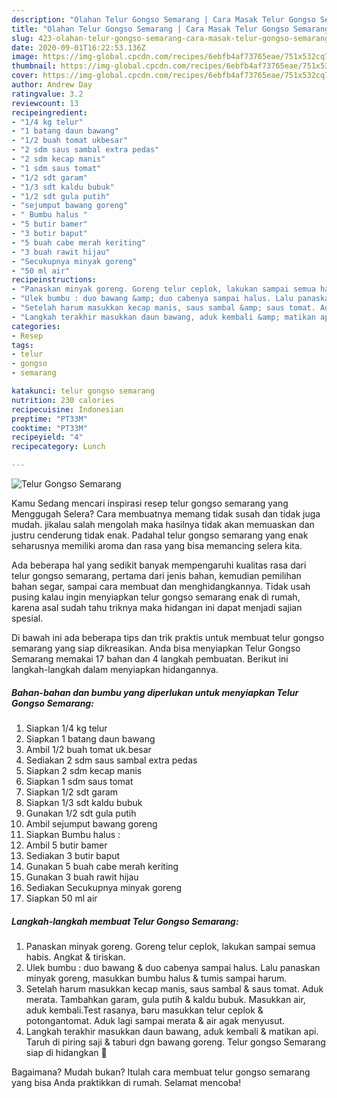 ```yaml
---
description: "Olahan Telur Gongso Semarang | Cara Masak Telur Gongso Semarang Yang Enak Dan Lezat"
title: "Olahan Telur Gongso Semarang | Cara Masak Telur Gongso Semarang Yang Enak Dan Lezat"
slug: 423-olahan-telur-gongso-semarang-cara-masak-telur-gongso-semarang-yang-enak-dan-lezat
date: 2020-09-01T16:22:53.136Z
image: https://img-global.cpcdn.com/recipes/6ebfb4af73765eae/751x532cq70/telur-gongso-semarang-foto-resep-utama.jpg
thumbnail: https://img-global.cpcdn.com/recipes/6ebfb4af73765eae/751x532cq70/telur-gongso-semarang-foto-resep-utama.jpg
cover: https://img-global.cpcdn.com/recipes/6ebfb4af73765eae/751x532cq70/telur-gongso-semarang-foto-resep-utama.jpg
author: Andrew Day
ratingvalue: 3.2
reviewcount: 13
recipeingredient:
- "1/4 kg telur"
- "1 batang daun bawang"
- "1/2 buah tomat ukbesar"
- "2 sdm saus sambal extra pedas"
- "2 sdm kecap manis"
- "1 sdm saus tomat"
- "1/2 sdt garam"
- "1/3 sdt kaldu bubuk"
- "1/2 sdt gula putih"
- "sejumput bawang goreng"
- " Bumbu halus "
- "5 butir bamer"
- "3 butir baput"
- "5 buah cabe merah keriting"
- "3 buah rawit hijau"
- "Secukupnya minyak goreng"
- "50 ml air"
recipeinstructions:
- "Panaskan minyak goreng. Goreng telur ceplok, lakukan sampai semua habis. Angkat &amp; tiriskan."
- "Ulek bumbu : duo bawang &amp; duo cabenya sampai halus. Lalu panaskan minyak goreng, masukkan bumbu halus &amp; tumis sampai harum."
- "Setelah harum masukkan kecap manis, saus sambal &amp; saus tomat. Aduk merata. Tambahkan garam, gula putih &amp; kaldu bubuk. Masukkan air, aduk kembali.Test rasanya, baru masukkan telur ceplok &amp; potongantomat. Aduk lagi sampai merata &amp; air agak menyusut."
- "Langkah terakhir masukkan daun bawang, aduk kembali &amp; matikan api. Taruh di piring saji &amp; taburi dgn bawang goreng. Telur gongso Semarang siap di hidangkan 🍛"
categories:
- Resep
tags:
- telur
- gongso
- semarang

katakunci: telur gongso semarang 
nutrition: 230 calories
recipecuisine: Indonesian
preptime: "PT33M"
cooktime: "PT33M"
recipeyield: "4"
recipecategory: Lunch

---
```



![Telur Gongso Semarang](https://img-global.cpcdn.com/recipes/6ebfb4af73765eae/751x532cq70/telur-gongso-semarang-foto-resep-utama.jpg)

Kamu Sedang mencari inspirasi resep telur gongso semarang yang Menggugah Selera? Cara membuatnya memang tidak susah dan tidak juga mudah. jikalau salah mengolah maka hasilnya tidak akan memuaskan dan justru cenderung tidak enak. Padahal telur gongso semarang yang enak seharusnya memiliki aroma dan rasa yang bisa memancing selera kita.

Ada beberapa hal yang sedikit banyak mempengaruhi kualitas rasa dari telur gongso semarang, pertama dari jenis bahan, kemudian pemilihan bahan segar, sampai cara membuat dan menghidangkannya. Tidak usah pusing kalau ingin menyiapkan telur gongso semarang enak di rumah, karena asal sudah tahu triknya maka hidangan ini dapat menjadi sajian spesial.




Di bawah ini ada beberapa tips dan trik praktis untuk membuat telur gongso semarang yang siap dikreasikan. Anda bisa menyiapkan Telur Gongso Semarang memakai 17 bahan dan 4 langkah pembuatan. Berikut ini langkah-langkah dalam menyiapkan hidangannya.

<!--inarticleads1-->

##### Bahan-bahan dan bumbu yang diperlukan untuk menyiapkan Telur Gongso Semarang:

1. Siapkan 1/4 kg telur
1. Siapkan 1 batang daun bawang
1. Ambil 1/2 buah tomat uk.besar
1. Sediakan 2 sdm saus sambal extra pedas
1. Siapkan 2 sdm kecap manis
1. Siapkan 1 sdm saus tomat
1. Siapkan 1/2 sdt garam
1. Siapkan 1/3 sdt kaldu bubuk
1. Gunakan 1/2 sdt gula putih
1. Ambil sejumput bawang goreng
1. Siapkan  Bumbu halus :
1. Ambil 5 butir bamer
1. Sediakan 3 butir baput
1. Gunakan 5 buah cabe merah keriting
1. Gunakan 3 buah rawit hijau
1. Sediakan Secukupnya minyak goreng
1. Siapkan 50 ml air




<!--inarticleads2-->

##### Langkah-langkah membuat Telur Gongso Semarang:

1. Panaskan minyak goreng. Goreng telur ceplok, lakukan sampai semua habis. Angkat &amp; tiriskan.
1. Ulek bumbu : duo bawang &amp; duo cabenya sampai halus. Lalu panaskan minyak goreng, masukkan bumbu halus &amp; tumis sampai harum.
1. Setelah harum masukkan kecap manis, saus sambal &amp; saus tomat. Aduk merata. Tambahkan garam, gula putih &amp; kaldu bubuk. Masukkan air, aduk kembali.Test rasanya, baru masukkan telur ceplok &amp; potongantomat. Aduk lagi sampai merata &amp; air agak menyusut.
1. Langkah terakhir masukkan daun bawang, aduk kembali &amp; matikan api. Taruh di piring saji &amp; taburi dgn bawang goreng. Telur gongso Semarang siap di hidangkan 🍛




Bagaimana? Mudah bukan? Itulah cara membuat telur gongso semarang yang bisa Anda praktikkan di rumah. Selamat mencoba!
